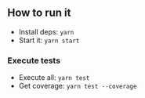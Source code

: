 ## How to run it

- Install deps: `yarn`
- Start it: `yarn start`

### Execute tests

- Execute all: `yarn test`
- Get coverage: `yarn test --coverage`
